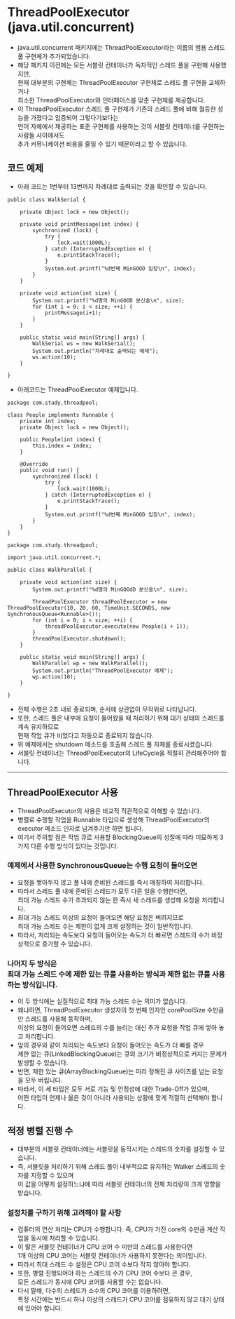 # ThreadPoolExecutor (java.util.concurrent)
* java.util.concurrent 패키지에는 ThreadPoolExecutor라는 이름의 범용 스레드 풀 구현체가 추가되었습니다.
* 해당 패키지 이전에는 모든 서블릿 컨테이너가 독자적인 스레드 풀을 구현해 사용했지만,<br/>
현재 대부분의 구현체는 ThreadPoolExecutor 구현체로 스레드 풀 구현을 교체하거나<br/>
최소한 ThreadPoolExecutor와 인터페이스를 맞춘 구현체를 제공합니다.
* 이 ThreadPoolExecutor 스레드 풀 구현체가 기존의 스레드 풀에 비해 월등한 성능을 가졌다고 입증되어 그렇다기보다는<br/>
언어 자체에서 제공하는 표준 구현체를 사용하는 것이 서블릿 컨테이너를 구현하는 사람들 사이에서도<br/>
추가 커뮤니케이션 비용을 줄일 수 있기 때문이라고 할 수 있습니다.

## 코드 예제
* 아래 코드는 1번부터 13번까지 차례대로 출력되는 것을 확인할 수 있습니다.
```
public class WalkSerial {

    private Object lock = new Object();
    
    private void printMessage(int index) {
        synchronized (lock) {
            try {
                lock.wait(1000L);
            } catch (InterruptedException e) {
                e.printStackTrace();
            }
            System.out.printf("%d번째 MinGOOD 입장\n", index);
        }
    }
    
    private void action(int size) {
        System.out.printf("%d명의 MinGOOD 분신술\n", size);
        for (int i = 0; i < size; ++i) {
            printMessage(i+1);
        }
    }
    
    public static void main(String[] args) {
        WalkSerial ws = new WalkSerial();
        System.out.println("차례대로 출력되는 예제");
        ws.action(10);
    }
    
}
```

* 아래코드는 ThreadPoolExecutor 예제입니다.
```
package com.study.threadpool;

class People implements Runnable {
    private int index;
    private Object lock = new Object();
    
    public People(int index) {
        this.index = index;
    }
    
    @Override
    public void run() {
        synchronized (lock) {
            try {
                lock.wait(1000L);
            } catch (InterruptedException e) {
                e.printStackTrace();
            }
            System.out.printf("%d번째 MinGOOD 입장\n", index);
        }
    }
}
```
```
package com.study.threadpool;

import java.util.concurrent.*;

public class WalkParallel {

    private void action(int size) {
        System.out.printf("%d명의 MinGOOdD 분신술\n", size);
        
        ThreadPoolExecutor threadPoolExecutor = new ThreadPoolExecutor(10, 20, 60, TimeUnit.SECONDS, new SynchronousQueue<Runnable>());
        for (int i = 0; i < size; ++i) {
            threadPoolExecutor.execute(new People(i + 1));
        }
        threadPoolExecutor.shutdown();
    }

    public static void main(String[] args) {
        WalkParallel wp = new WalkParallel();
        System.out.println("ThreadPoolExecutor 예제");
        wp.action(10);
    }
    
}
```
* 전체 수행은 2초 내로 종료되며, 순서에 상관없이 무작위로 나타납니다.
* 또한, 스레드 풀은 내부에 요청이 들어왔을 때 처리하기 위해 대기 상태의 스레드를 계속 유지하므로<br/>
현재 작업 큐가 비었다고 자동으로 종료되지 않습니다.
* 위 예제에서는 shutdown 메소드를 호출해 스레드 풀 자체를 종료시켰습니다.
* 서블릿 컨테이너는 ThreadPoolExecutor의 LifeCycle을 적절히 관리해주어야 합니다.

---

## ThreadPoolExecutor 사용
* ThreadPoolExecutor의 사용은 비교적 직관적으로 이해할 수 있습니다.
* 병렬로 수행할 작업을 Runnable 타입으로 생성해 ThreadPoolExecutor의 executor 메소드 인자로 넘겨주기만 하면 됩니다.
* 여기서 주의할 점은 작업 큐로 사용할 BlockingQueue의 성질에 따라 미묘하게 3가지 다른 수행 방식이 있다는 것입니다.

### 예제에서 사용한 SynchronousQueue는 수행 요청이 들어오면
* 요청을 쌓아두지 않고 풀 내에 준비된 스레드를 즉시 매칭하여 처리합니다.
* 따라서 스레드 풀 내에 준비된 스레드가 모두 다른 일을 수행한다면,<br/>
최대 가능 스레드 수가 초과되지 않는 한 즉시 새 스레드를 생성해 요청을 처리합니다.
* 최대 가능 스레드 이상의 요청이 들어오면 해당 요청은 버려지므로<br/>
최대 가능 스레드 수는 제한이 없게 크게 설정하는 것이 일반적입니다.
* 따라서, 처리되는 속도보다 요청이 들어오는 속도가 더 빠르면 스레드의 수가 비정상적으로 증가할 수 있습니다.

### 나머지 두 방식은<br/>최대 가능 스레드 수에 제한 있는 큐를 사용하는 방식과 제한 없는 큐를 사용하는 방식입니다.
* 이 두 방식에는 실질적으로 최대 가능 스레드 수는 의미가 없습니다.
* 왜냐하면, ThreadPoolExecutor 생성자의 첫 번째 인자인 corePoolSize 수만큼만 스레드를 사용해 동작하며,<br/>
이상의 요청이 들어오면 스레드의 수를 늘리는 대신 추가 요청을 작업 큐에 쌓아 놓고 처리합니다.
* 앞의 경우와 같이 처리되는 속도보다 요청이 들어오는 속도가 더 빠를 경우<br/>
제한 없는 큐(LinkedBlockingQueue)는 큐의 크기가 비정상적으로 커지는 문제가 발생할 수 있습니다.
* 반면, 제한 있는 큐(ArrayBlockingQueue)는 미리 정해진 큐 사이즈를 넘는 요청을 모두 버립니다. 
* 따라서, 이 세 타입은 모두 서로 기능 및 안정성에 대한 Trade-Off가 있으며,<br/>
어떤 타입이 언제나 옳은 것이 아니라 사용되는 상황에 맞게 적절히 선택해야 합니다.

## 적정 병렬 진행 수
* 대부분의 서블릿 컨테이너에는 서블릿을 동작시키는 스레드의 숫자를 설정할 수 있습니다.
* 즉, 서블릿을 처리하기 위해 스레드 풀이 내부적으로 유지하는 Walker 스레드의 숫자를 지정할 수 있으며<br/>
이 값을 어떻게 설정하느냐에 따라 서블릿 컨테이너의 전체 처리량이 크게 영향을 받습니다.

### 설정치를 구하기 위해 고려해야 할 사항
* 컴퓨터의 연산 처리는 CPU가 수행합니다. 즉, CPU가 가진 core의 수만큼 계산 작업을 동시에 처리할 수 있습니다.
* 이 말은 서블릿 컨테이너가 CPU 코어 수 미만의 스레드를 사용한다면<br/>
1개 이상의 CPU 코어는 서블릿 컨테이너가 사용하지 못한다는 의미입니다.
* 따라서 최대 스레드 수 설정은 CPU 코어 수보다 작지 않아야 합니다.
* 또한, 병렬 진행되어야 하는 스레드의 수가 CPU 코어 수보다 큰 경우,<br/>
모든 스레드가 동시에 CPU 코어를 사용할 수는 없습니다.
* 다시 말해, 다수의 스레드가 소수의 CPU 코어를 이용하려면,<br/>
특정 시간에는 반드시 하나 이상의 스레드가 CPU 코어를 점유하지 않고 대기 상태에 있어야 합니다.